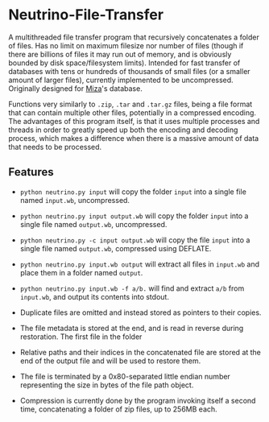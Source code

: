 # Neutrino-File-Transfer
A multithreaded file transfer program that recursively concatenates a folder of files. Has no limit on maximum filesize nor number of files (though if there are billions of files it may run out of memory, and is obviously bounded by disk space/filesystem limits). Intended for fast transfer of databases with tens or hundreds of thousands of small files (or a smaller amount of larger files), currently implemented to be uncompressed. Originally designed for [Miza](https://github.com/thomas-xin/Miza)'s database.

Functions very similarly to `.zip`, `.tar` and `.tar.gz` files, being a file format that can contain multiple other files, potentially in a compressed encoding. The advantages of this program itself, is that it uses multiple processes and threads in order to greatly speed up both the encoding and decoding process, which makes a difference when there is a massive amount of data that needs to be processed.
## Features
- `python neutrino.py input` will copy the folder `input` into a single file named `input.wb`, uncompressed.
- `python neutrino.py input output.wb` will copy the folder `input` into a single file named `output.wb`, uncompressed.
- `python neutrino.py -c input output.wb` will copy the file `input` into a single file named `output.wb`, compressed using DEFLATE.
- `python neutrino.py input.wb output` will extract all files in `input.wb` and place them in a folder named `output`.
- `python neutrino.py input.wb -f a/b.` will find and extract `a/b` from `input.wb`, and output its contents into stdout.


- Duplicate files are omitted and instead stored as pointers to their copies.
- The file metadata is stored at the end, and is read in reverse during restoration. The first file in the folder 
- Relative paths and their indices in the concatenated file are stored at the end of the output file and will be used to restore them.
- The file is terminated by a 0x80-separated little endian number representing the size in bytes of the file path object.
- Compression is currently done by the program invoking itself a second time, concatenating a folder of zip files, up to 256MB each.
